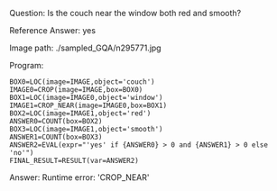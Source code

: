 Question: Is the couch near the window both red and smooth?

Reference Answer: yes

Image path: ./sampled_GQA/n295771.jpg

Program:

```
BOX0=LOC(image=IMAGE,object='couch')
IMAGE0=CROP(image=IMAGE,box=BOX0)
BOX1=LOC(image=IMAGE0,object='window')
IMAGE1=CROP_NEAR(image=IMAGE0,box=BOX1)
BOX2=LOC(image=IMAGE1,object='red')
ANSWER0=COUNT(box=BOX2)
BOX3=LOC(image=IMAGE1,object='smooth')
ANSWER1=COUNT(box=BOX3)
ANSWER2=EVAL(expr="'yes' if {ANSWER0} > 0 and {ANSWER1} > 0 else 'no'")
FINAL_RESULT=RESULT(var=ANSWER2)
```
Answer: Runtime error: 'CROP_NEAR'

